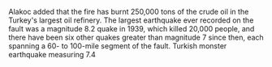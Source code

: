 Alakoc added that the fire has burnt 250,000 tons of the crude oil in the Turkey's largest oil refinery.
The largest earthquake ever recorded on the fault was a magnitude 8.2 quake in 1939, which killed 20,000 people, and there have been six other quakes greater than magnitude 7 since then, each spanning a 60- to 100-mile segment of the fault.
Turkish monster earthquake measuring 7.4 
